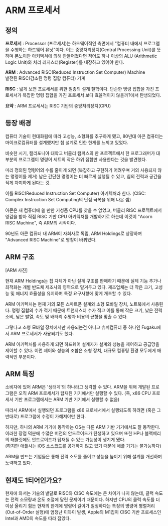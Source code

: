 # ARM 프로세서

## 정의
**프로세서** : Processor (프로세서)는 하드웨어적인 측면에서 "컴퓨터 내에서 프로그램을 수행하는 하드웨어 유닛"이다. 이는 중앙처리장치(Central Processing Unit)를 뜻하며 폰노이만 아키텍쳐에 의해 만들어졌다면 적어도 하나 이상의 ALU (Arithmetic Logic Unit)와 처리 레지스터(Register)를 내장하고 있어야 한다.

**ARM** : Advanced RISC(Reduced Instruction Set Computer) Machine  
발전된 RISC(감소된 명령 집합 컴퓨터) 기계

**RISC** : 넓게 보면 프로세서를 위한 일종의 설계 철학이다. 단순한 명령 집합을 가진 프로세서가 복잡한 명령 집합을 가진 프로세서 보다 효율적이지 않을까?에서 탄생되었다.

**요약** : ARM 프로세서는 RISC 기반의 중앙처리장치(CPU)


## 등장 배경

컴퓨터 기술이 현대화됨에 따라 고성능, 소형화를 추구하게 됐고, 80년대 아콘 컴퓨터는 마이크로컴퓨터를 설계했지만 칩 설계로 인한 한계를 느끼고 있었다.

비슷한 시기, 캘리포니아 대학교 버클리 캠퍼스의 한 프로젝트에서 한 프로그래머가 대부분의 프로그램이 명령어 세트의 작은 하위 집합만 사용한다는 것을 발견했다.

미리 정의된 명령어의 수를 줄이게 되면 (복잡하고 구현하기 어려우며 거의 사용되지 않는 명령어를 제거) 남은 간단한 명령어는 더 빠르게 실행될 수 있고, 칩의 전력과 공간을 적게 차지하게 된다는 것.

이를 RISC(Reduced Instruction Set Computer) 아키텍처라 한다.
(CISC: Complex Instruction Set Computing의 단점 극복을 위해 나온 셈)

아콘은 새 컴퓨터에 쓸 만한 기성품 CPU를 찾을 수 없었고, 버클리 RISC 프로젝트에서 영감을 받아 직접 RISC 기반 CPU 아키텍처를 개발하기로 하는데 이것이 "Acorn RISC Machine", 즉 ARM의 시작이다.

90년도 아콘 컴퓨터 내 ARM이 자회사로 독립, ARM Holdings로 상장하며 "Advanced RISC Machine"로 명칭이 바뀌었다.

## ARM 구조
[ARM 사진]

현재 ARM Holdings는 칩 자체가 아닌 설계 구조를 판매하기 때문에 실제 기능 추가나 최적화는 개별 반도체 제조사의 영역으로 맡겨두고 있다. 제조업체는 더 작은 크기, 고성능 및 에너지 효율성을 유지하며 특정 요구사항에 맞게 개조할 수 있다.

ARM 아키텍처는 현재 거의 모든 스마트폰 설계와 소형 모바일 장치, 노트북에서 사용된다. 명령 집합의 수가 적기 때문에 트랜지스터 수가 적고 이를 통해 작은 크기, 낮은 전력소비, 낮은 발열, 속도 및 배터리 수명과 비용의 균형을 맞출 수 있다.

그렇다고 소형 모바일 장치에서만 사용되는건 아니고 슈퍼컴퓨터 중 하나인 Fugaku에서 ARM 프로세서가 사용되기도 했다.

ARM 아키텍처를 사용하게 되면 하드웨어 설계자가 설계와 성능을 제어하고 공급망을 제어할 수 있다. 이런 제어와 성능의 조합은 소형 장치, 대규모 컴퓨팅 환경 모두에게 매력적인 부분이다.

## ARM 특징

소비자에 있어 ARM은 '생태계'의 하나라고 생각할 수 있다. ARM을 위해 개발된 프로그램은 오직 ARM 프로세서가 탑재된 기기에서만 실행할 수 있다. (즉, x86 CPU 프로세서 기반 프로그램에서는 ARM 기반 기기에서 실행할 수 없음)

따라서 ARM에서 실행되던 프로그램을 x86 프로세서에서 실행되도록 하려면 (혹은 그 반대로) 프로그램에 수정이 가해져야만 한다.

하지만, 하나의 ARM 기기에 동작하는 OS는 다른 ARM 기반 기기에서도 잘 동작한다. 이러한 장점 덕분에 수많은 버전의 안드로이드가 탄생하고 있으며 또한 HP나 블랙베리의 태블릿에도 안드로이드가 탑재될 수 있는 가능성이 생기게 됐다.  
(하지만 애플사는 iOS 소스코드를 공개하지 않고 있기 때문에 애플 기기는 불가능하다)

ARM을 만드는 기업들은 통해 전력 소모를 줄이고 성능을 높이기 위해 설계를 개선하며 노력하고 있다.

## 현재도 1티어인가요?
현재에 와서는 기술의 발달로 RISC와 CISC 속도에는 큰 차이가 나지 않는데, 클럭 속도는 전력 소모량과 온도 조절에 달린 문제이기 때문이다. 하지만 CPU의 클럭 속도를 더 이상 올리기 힘든 현재의 한계에 명령어 길이가 일정하다는 특징의 명령어 병렬처리(Out-of-Order 실행)에 엄청난 이득이 발생, Apple의 M1칩이 CISC 기반 프로세스인 Intel과 AMD의 속도를 따라 잡았다.

